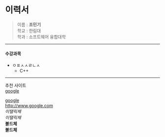이력서
===========
> 이름 : **조민기**  
> 학교 : 한림대  
> 학과 : 소프트웨어 융합대학
-----------------------------------------------------
#### 수강과목
* ㅇㅍㅅㅅㄹㄴㅅ  
  - C++  
------------------------------------------------------   
추천 사이트  
[google][1]

[google](http://www.google.com)  
<http://www.google.com>  
_이탤릭체_  
*이탤릭체*  
**볼드체**  
__볼드체__









[1]: https://www.google.com
